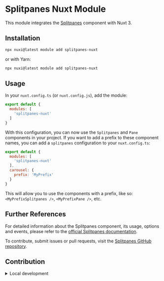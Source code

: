 # Splitpanes Nuxt Module

This module integrates the [Splitpanes](https://github.com/antoniandre/splitpanes) component with Nuxt 3.

## Installation

```bash
npx nuxi@latest module add splitpanes-nuxt
```

or with Yarn:

```bash
npx nuxi@latest module add splitpanes-nuxt
```
## Usage

In your `nuxt.config.ts` (or `nuxt.config.js`), add the module:

```javascript
export default {
  modules: [
    'splitpanes-nuxt'
  ]
}
```

With this configuration, you can now use the `Splitpanes` and `Pane` components in your project. If you want to add a prefix to these component names, you can add a `splitpanes` configuration to your `nuxt.config.ts`:

```javascript
export default {
  modules: [
    'splitpanes-nuxt'
  ],
  carousel: {
    prefix: 'MyPrefix'
  }
}
```

This will allow you to use the components with a prefix, like so: `<MyPrefixSplitpanes />`, `<MyPrefixPane />`, etc.

## Further References

For detailed information about the Splitpanes component, its usage, options and events, please refer to the [official Splitpanes documentation](https://antoniandre.github.io/splitpanes/).

To contribute, submit issues or pull requests, visit the [Splitpanes GitHub repository](https://github.com/antoniandre/splitpanes).


## Contribution

<details>
  <summary>Local development</summary>
  
  ```bash
  # Install dependencies
  npm install
  
  # Generate type stubs
  npm run dev:prepare
  
  # Develop with the playground
  npm run dev
  
  # Build the playground
  npm run dev:build
  
  # Run ESLint
  npm run lint
  
  # Run Vitest
  npm run test
  npm run test:watch
  
  # Release new version
  npm run release
  ```

</details>


<!-- Badges -->
[npm-version-src]: https://img.shields.io/npm/v/my-module/latest.svg?style=flat&colorA=020420&colorB=00DC82
[npm-version-href]: https://npmjs.com/package/my-module

[npm-downloads-src]: https://img.shields.io/npm/dm/my-module.svg?style=flat&colorA=020420&colorB=00DC82
[npm-downloads-href]: https://npm.chart.dev/my-module

[license-src]: https://img.shields.io/npm/l/my-module.svg?style=flat&colorA=020420&colorB=00DC82
[license-href]: https://npmjs.com/package/my-module

[nuxt-src]: https://img.shields.io/badge/Nuxt-020420?logo=nuxt.js
[nuxt-href]: https://nuxt.com
